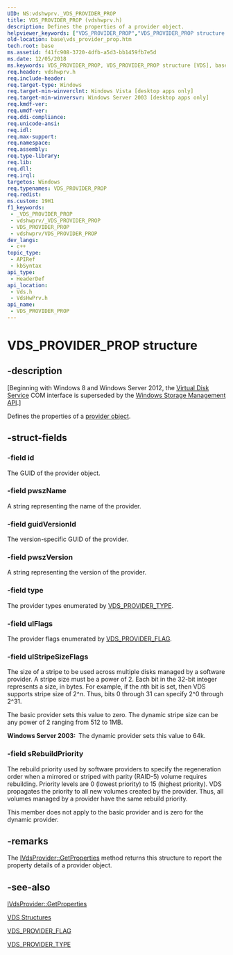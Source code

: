```yaml
---
UID: NS:vdshwprv._VDS_PROVIDER_PROP
title: VDS_PROVIDER_PROP (vdshwprv.h)
description: Defines the properties of a provider object.
helpviewer_keywords: ["VDS_PROVIDER_PROP","VDS_PROVIDER_PROP structure [VDS]","base.vds_provider_prop","vds/_VDS_PROVIDER_PROP","vdshwprv/_VDS_PROVIDER_PROP"]
old-location: base\vds_provider_prop.htm
tech.root: base
ms.assetid: f41fc908-3720-4dfb-a5d3-bb1459fb7e5d
ms.date: 12/05/2018
ms.keywords: VDS_PROVIDER_PROP, VDS_PROVIDER_PROP structure [VDS], base.vds_provider_prop, vds/_VDS_PROVIDER_PROP, vdshwprv/_VDS_PROVIDER_PROP
req.header: vdshwprv.h
req.include-header: 
req.target-type: Windows
req.target-min-winverclnt: Windows Vista [desktop apps only]
req.target-min-winversvr: Windows Server 2003 [desktop apps only]
req.kmdf-ver: 
req.umdf-ver: 
req.ddi-compliance: 
req.unicode-ansi: 
req.idl: 
req.max-support: 
req.namespace: 
req.assembly: 
req.type-library: 
req.lib: 
req.dll: 
req.irql: 
targetos: Windows
req.typenames: VDS_PROVIDER_PROP
req.redist: 
ms.custom: 19H1
f1_keywords:
 - _VDS_PROVIDER_PROP
 - vdshwprv/_VDS_PROVIDER_PROP
 - VDS_PROVIDER_PROP
 - vdshwprv/VDS_PROVIDER_PROP
dev_langs:
 - c++
topic_type:
 - APIRef
 - kbSyntax
api_type:
 - HeaderDef
api_location:
 - Vds.h
 - VdsHwPrv.h
api_name:
 - VDS_PROVIDER_PROP
---
```


# VDS_PROVIDER_PROP structure


## -description

<p class="CCE_Message">[Beginning with Windows 8 and Windows Server 2012, the <a href="/windows/desktop/VDS/virtual-disk-service-portal">Virtual Disk Service</a> COM interface is superseded by the <a href="/previous-versions/windows/desktop/stormgmt/windows-storage-management-api-portal">Windows Storage Management API</a>.]

Defines the 
   properties of a <a href="/windows/desktop/VDS/provider-object">provider object</a>.

## -struct-fields

### -field id

The GUID of the provider object.

### -field pwszName

A string representing the name of the provider.

### -field guidVersionId

The version-specific GUID of the provider.

### -field pwszVersion

A string representing the version of the provider.

### -field type

The provider types enumerated by 
      <a href="/windows/desktop/api/vdshwprv/ne-vdshwprv-vds_provider_type">VDS_PROVIDER_TYPE</a>.

### -field ulFlags

The provider flags enumerated by 
      <a href="/windows/desktop/api/vdshwprv/ne-vdshwprv-vds_provider_flag">VDS_PROVIDER_FLAG</a>.

### -field ulStripeSizeFlags

The size of a stripe to be used across multiple disks managed by a software provider. A stripe size must be 
      a power of 2. Each bit in the 32-bit integer represents a size, in bytes. For example, if the <i>n</i>th bit is set, then 
      VDS supports stripe size of 2^<i>n</i>. Thus, bits 0 through 31 can specify 2^0 through 2^31.

The basic provider sets this value to zero. The dynamic stripe size can be any power of 2 ranging from 512 
      to 1MB.
     

<b>Windows Server 2003:  </b>The dynamic provider sets this value to 64k.

### -field sRebuildPriority

The rebuild priority used by software providers to specify the regeneration order when a mirrored or 
      striped with parity (RAID-5) volume requires rebuilding. Priority levels are 0 (lowest priority) to 15 (highest priority). VDS propagates the 
      priority to all new volumes created by the provider. Thus, all volumes managed by a provider have the same 
      rebuild priority.

This member does not apply to the basic provider and is zero for the dynamic provider.

## -remarks

The <a href="/windows/desktop/api/vdshwprv/nf-vdshwprv-ivdsprovider-getproperties">IVdsProvider::GetProperties</a> method 
    returns this structure to report the property details of a provider object.

## -see-also

<a href="/windows/desktop/api/vdshwprv/nf-vdshwprv-ivdsprovider-getproperties">IVdsProvider::GetProperties</a>



<a href="/windows/desktop/VDS/vds-structures">VDS Structures</a>



<a href="/windows/desktop/api/vdshwprv/ne-vdshwprv-vds_provider_flag">VDS_PROVIDER_FLAG</a>



<a href="/windows/desktop/api/vdshwprv/ne-vdshwprv-vds_provider_type">VDS_PROVIDER_TYPE</a>